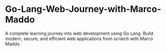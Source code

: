 # Go-Lang-Web-Journey-with-Marco-Maddo
A complete learning journey into web development using Go Lang. Build modern, secure, and efficient web applications from scratch with Marco Maddo
